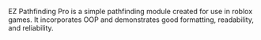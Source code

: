 EZ Pathfinding Pro is a simple pathfinding module created for use in roblox games. It incorporates OOP and demonstrates good formatting, readability, and reliability.
